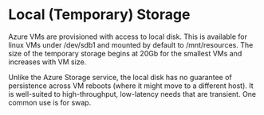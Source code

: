 Local (Temporary) Storage
=========================
Azure VMs are provisioned with access to local disk.  This is available
for linux VMs under /dev/sdb1 and mounted by default to /mnt/resources.
The size of the temporary storage begins at 20Gb for the smallest VMs and
increases with VM size.

Unlike the Azure Storage service, the local disk has no guarantee of 
persistence across VM reboots (where it might move to a different host).
It is well-suited to high-throughput, low-latency needs that are transient.
One common use is for swap.
